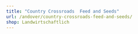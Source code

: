 ```yaml
---
title: "Country Crossroads  Feed and Seeds"
url: /andover/country-crossroads-feed-and-seeds/
shop: Landwirtschaftlich
---
```


